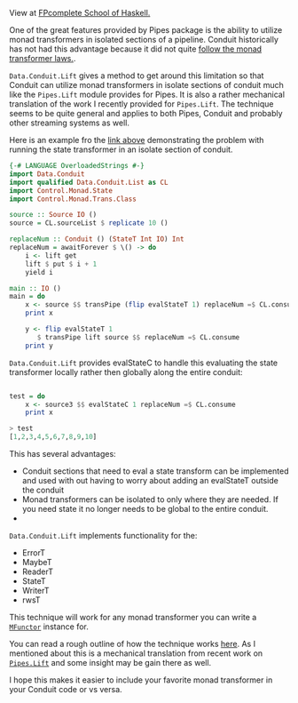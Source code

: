 View at [FPcomplete School of Haskell.](https://www.fpcomplete.com/user/davorak/readme-for-data-conduit-lift)

One of the great features provided by Pipes package is the ability to utilize monad transformers in isolated sections of a pipeline. Conduit historically has not had this advantage because it did not quite [follow the monad transformer laws.](https://github.com/snoyberg/conduit/wiki/Dealing-with-monad-transformers).

`Data.Conduit.Lift` gives a method to get around this limitation so that Conduit can utilize monad transformers in isolate sections of conduit much like the `Pipes.Lift` module provides for Pipes. It is also a rather mechanical translation of the work I recently provided for `Pipes.Lift`.  The technique seems to be quite general and applies to both Pipes, Conduit and probably other streaming systems as well.

Here is an example fro the [link above](https://github.com/snoyberg/conduit/wiki/Dealing-with-monad-transformers) demonstrating the problem with running the state transformer in an isolate section of conduit.

``` haskell
{-# LANGUAGE OverloadedStrings #-}
import Data.Conduit
import qualified Data.Conduit.List as CL
import Control.Monad.State
import Control.Monad.Trans.Class

source :: Source IO ()
source = CL.sourceList $ replicate 10 ()

replaceNum :: Conduit () (StateT Int IO) Int
replaceNum = awaitForever $ \() -> do
    i <- lift get
    lift $ put $ i + 1
    yield i

main :: IO ()
main = do
    x <- source $$ transPipe (flip evalStateT 1) replaceNum =$ CL.consume
    print x

    y <- flip evalStateT 1
       $ transPipe lift source $$ replaceNum =$ CL.consume
    print y
```

`Data.Conduit.Lift` provides evalStateC to handle this evaluating the state transformer locally rather then globally along the entire conduit:

``` haskell

test = do
    x <- source3 $$ evalStateC 1 replaceNum =$ CL.consume
    print x

> test
[1,2,3,4,5,6,7,8,9,10]

```

This has several advantages:

* Conduit sections that need to eval a state transform can be implemented and used with out having to worry about adding an evalStateT outside the conduit
* Monad transformers can be isolated to only where they are needed. If you need state it no longer needs to be global to the entire conduit.
* 


`Data.Conduit.Lift` implements functionality for the:
* ErrorT
* MaybeT
* ReaderT
* StateT
* WriterT
* rwsT

This technique will work for any monad transformer you can write a [`MFunctor`](http://hackage.haskell.org/package/mmorph-1.0.0/docs/Control-Monad-Morph.html#t:MFunctor) instance for.

You can read a rough outline of how the technique works [here](https://www.fpcomplete.com/user/davorak/nearly-effortless-monad-transformers-for-pipes-conduit-and-more-1). As I mentioned about this is a mechanical translation from recent work on [`Pipes.Lift`](https://github.com/Gabriel439/Haskell-Pipes-Library/blob/master/src/Pipes/Lift.hs) and some insight may be gain there as well.

I hope this makes it easier to include your favorite monad transformer in your Conduit code or vs versa.
